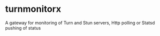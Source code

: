 # turnmonitorx
A gateway for monitoring of Turn and Stun servers,
 Http polling or Statsd pushing of status
